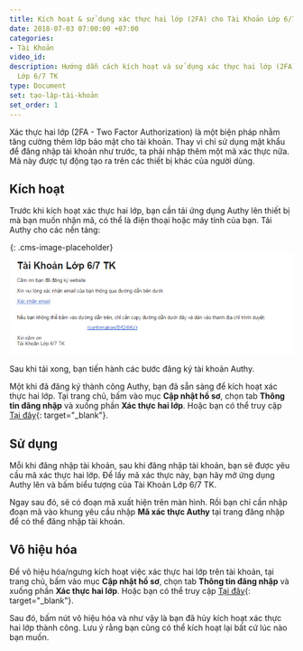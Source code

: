 ```yaml
---
title: Kích hoạt & sử dụng xác thực hai lớp (2FA) cho Tài Khoản Lớp 6/7 TK
date: 2018-07-03 07:00:00 +07:00
categories:
- Tài Khoản
video_id: 
description: Hướng dẫn cách kích hoạt và sử dụng xác thực hai lớp (2FA) cho Tài Khoản
  Lớp 6/7 TK
type: Document
set: tạo-lập-tài-khoản
set_order: 1
---
```


X&aacute;c thực hai lớp (2FA - Two Factor Authorization) l&agrave; một biện ph&aacute;p nhằm tăng cường th&ecirc;m lớp bảo mật cho t&agrave;i khoản. Thay v&igrave; chỉ sử dụng mật khẩu để đăng nhập t&agrave;i khoản như trước, ta phải nhập th&ecirc;m một m&atilde; x&aacute;c thực nữa. M&atilde; n&agrave;y được tự động tạo ra tr&ecirc;n c&aacute;c thiết bị kh&aacute;c của người d&ugrave;ng.

## Kích hoạt
Trước khi kích hoạt xác thực hai lớp, bạn cần tải ứng dụng Authy lên thiết bị mà bạn muốn nhận mã, có thể là điện thoại hoặc máy tính của bạn. Tải Authy cho các nền tảng:

![](data:image/png;base64,iVBORw0KGgoAAAANSUhEUgAAAAEAAAABCAYAAAAfFcSJAAAADUlEQVQYV2NYtWrVfwAG/gL+NbCogwAAAABJRU5ErkJggg==){: .cms-image-placeholder}![](/uploads/capture-7.PNG)

Sau khi tải xong, bạn tiến hành các bước đăng ký tài khoản Authy.

Một khi đã đăng ký thành công Authy, bạn đã sẵn sàng để kích hoạt xác thực hai lớp. Tại trang chủ, bấm vào mục **Cập nhật hồ sơ**, chọn tab **Thông tin đăng nhập** và xuống phần **Xác thực hai lớp**. Hoặc bạn có thể truy cập [Tại đây](//www.lop67.tk/taikhoan/profile#auth){: target="_blank"}.


## Sử dụng
Mỗi khi đăng nhập tài khoản, sau khi đăng nhập tài khoản, bạn sẽ được yêu cầu mã xác thực hai lớp. Để lấy mã xác thực này, bạn hãy mở ứng dụng Authy lên và bấm biểu tượng của Tài Khoản Lớp 6/7 TK.

Ngay sau đó, sẽ có đoạn mã xuất hiện trên màn hình.
Rồi bạn chỉ cần nhập đoạn mã vào khung yêu cầu nhập **Mã xác thực Authy** tại trang đăng nhập để có thể đăng nhập tài khoản.

## Vô hiệu hóa
Để vô hiệu hóa/ngưng kích hoạt việc xác thực hai lớp trên tài khoản, tại trang chủ, bấm vào mục **Cập nhật hồ sơ**, chọn tab **Thông tin đăng nhập** và xuống phần **Xác thực hai lớp**. Hoặc bạn có thể truy cập [Tại đây](//www.lop67.tk/taikhoan/profile#auth){: target="_blank"}.

Sau đó, bấm nút vô hiệu hóa và như vậy là bạn đã hủy kích hoạt xác thực hai lớp thành công. Lưu ý rằng bạn cũng có thể kích hoạt lại bất cứ lúc nào bạn muốn.
#
